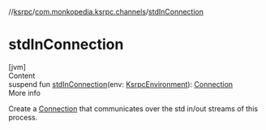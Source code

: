 //[ksrpc](../index.md)/[com.monkopedia.ksrpc.channels](index.md)/[stdInConnection](std-in-connection.md)



# stdInConnection  
[jvm]  
Content  
suspend fun [stdInConnection](std-in-connection.md)(env: [KsrpcEnvironment](../com.monkopedia.ksrpc/-ksrpc-environment/index.md)): [Connection](-connection/index.md)  
More info  


Create a [Connection](-connection/index.md) that communicates over the std in/out streams of this process.

  



